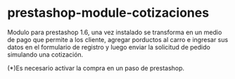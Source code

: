 # prestashop-module-cotizaciones
Modulo para prestashop 1.6, una vez instalado se transforma en un medio de pago que permite a los cliente, agregar porductos al carro e ingresar sus datos en el formulario de registro y luego enviar la solicitud de pedido simulando una cotización.

(*)Es necesario activar la compra en un paso de prestashop.
